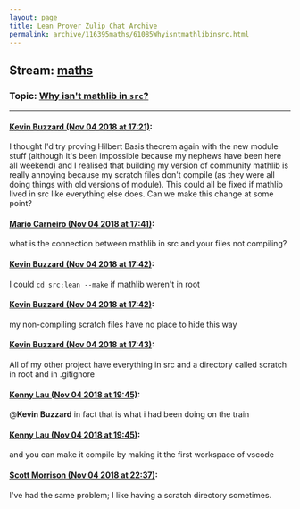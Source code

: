 ```yaml
---
layout: page
title: Lean Prover Zulip Chat Archive 
permalink: archive/116395maths/61085Whyisntmathlibinsrc.html
---
```


## Stream: [maths](index.html)
### Topic: [Why isn't mathlib in `src`?](61085Whyisntmathlibinsrc.html)

---

#### [Kevin Buzzard (Nov 04 2018 at 17:21)](https://leanprover.zulipchat.com/#narrow/stream/116395-maths/topic/Why%20isn%27t%20mathlib%20in%20%60src%60%3F/near/137161687):
I thought I'd try proving Hilbert Basis theorem again with the new module stuff (although it's been impossible because my nephews have been here all weekend) and I realised that building my version of community mathlib is really annoying because my scratch files don't compile (as they were all doing things with old versions of module). This  could all be fixed if mathlib lived in src like everything else does. Can we make this change at some point?

#### [Mario Carneiro (Nov 04 2018 at 17:41)](https://leanprover.zulipchat.com/#narrow/stream/116395-maths/topic/Why%20isn%27t%20mathlib%20in%20%60src%60%3F/near/137162523):
what is the connection between mathlib in src and your files not compiling?

#### [Kevin Buzzard (Nov 04 2018 at 17:42)](https://leanprover.zulipchat.com/#narrow/stream/116395-maths/topic/Why%20isn%27t%20mathlib%20in%20%60src%60%3F/near/137162572):
I could `cd src;lean --make` if mathlib weren't in root

#### [Kevin Buzzard (Nov 04 2018 at 17:42)](https://leanprover.zulipchat.com/#narrow/stream/116395-maths/topic/Why%20isn%27t%20mathlib%20in%20%60src%60%3F/near/137162586):
my non-compiling scratch files have no place to hide this way

#### [Kevin Buzzard (Nov 04 2018 at 17:43)](https://leanprover.zulipchat.com/#narrow/stream/116395-maths/topic/Why%20isn%27t%20mathlib%20in%20%60src%60%3F/near/137162605):
All of my other project have everything in src and a directory called scratch in root and in .gitignore

#### [Kenny Lau (Nov 04 2018 at 19:45)](https://leanprover.zulipchat.com/#narrow/stream/116395-maths/topic/Why%20isn%27t%20mathlib%20in%20%60src%60%3F/near/137166753):
@**Kevin Buzzard** in fact that is what i had been doing on the train

#### [Kenny Lau (Nov 04 2018 at 19:45)](https://leanprover.zulipchat.com/#narrow/stream/116395-maths/topic/Why%20isn%27t%20mathlib%20in%20%60src%60%3F/near/137166757):
and you can make it compile by making it the first workspace of vscode

#### [Scott Morrison (Nov 04 2018 at 22:37)](https://leanprover.zulipchat.com/#narrow/stream/116395-maths/topic/Why%20isn%27t%20mathlib%20in%20%60src%60%3F/near/137172205):
I've had the same problem; I like having a scratch directory sometimes.


